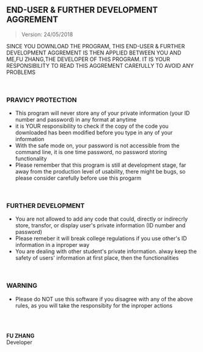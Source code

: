 ## END-USER & FURTHER DEVELOPMENT AGGREMENT 
> Version: 24/05/2018

 SINCE YOU DOWNLOAD THE PROGRAM, THIS  END-USER & FURTHER DEVELOPMENT AGGREMENT  IS THEN APPLIED BETWEEN YOU AND ME,FU ZHANG,THE DEVELOPER OF THIS PROGRAM. IT IS YOUR 
 RESPONSIBILITY TO READ THIS AGGREMENT CAREfULLY TO AVOID ANY PROBLEMS

</br>


### PRAVICY PROTECTION
- This program will never store any of your private information (your ID number and password) in any format at anytime
- it is YOUR responsibility to check if the copy of the code you downloaded has been modified before you type in any of your information 
- With the safe mode on, your password is not accessible from the command line, it is one time password, no password storing functionality
- Please remember that this program is still at development stage, far away from the production level of usability, there might be bugs, so please 
consider carefully before use this progarm 
</br>


### FURTHER DEVELOPMENT 
- You are not allowed to add any code that could, directly or indirecrly store, transfor, or display user's private information (ID number and password)
- Please remeber it will break college regulations if you use other's ID information in a inproper way
- You are dealing with other student's private information. alway keep the safety of users' information at first place, then the functionalities

</br>


### WARNING 
- Please do NOT use this software if you disagree with any of the above rules, as you will take the responsibity for the inproper actions



</br>
</br>

**FU ZHANG** </br>
Developer </br></br></br>

